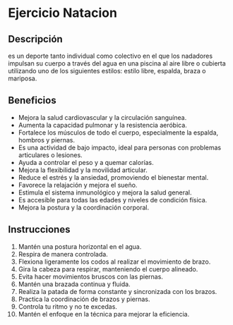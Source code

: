 # Ejercicio Natacion

## Descripción
es un deporte tanto individual como colectivo en el que los nadadores impulsan su cuerpo a través del agua en una piscina al aire libre o cubierta utilizando uno de los siguientes estilos: estilo libre, espalda, braza o mariposa.

## Beneficios
- Mejora la salud cardiovascular y la circulación sanguínea.  
- Aumenta la capacidad pulmonar y la resistencia aeróbica.  
- Fortalece los músculos de todo el cuerpo, especialmente la espalda, hombros y piernas.  
- Es una actividad de bajo impacto, ideal para personas con problemas articulares o lesiones.  
- Ayuda a controlar el peso y a quemar calorías.  
- Mejora la flexibilidad y la movilidad articular.  
- Reduce el estrés y la ansiedad, promoviendo el bienestar mental.  
- Favorece la relajación y mejora el sueño.  
- Estimula el sistema inmunológico y mejora la salud general.  
- Es accesible para todas las edades y niveles de condición física.  
- Mejora la postura y la coordinación corporal.  

## Instrucciones
1. Mantén una postura horizontal en el agua.
2. Respira de manera controlada.
3. Flexiona ligeramente los codos al realizar el movimiento de brazo.
4. Gira la cabeza para respirar, manteniendo el cuerpo alineado.
5. Evita hacer movimientos bruscos con las piernas.
6. Mantén una brazada continua y fluida.
7. Realiza la patada de forma constante y sincronizada con los brazos.
8. Practica la coordinación de brazos y piernas.
9. Controla tu ritmo y no te excedas.
10. Mantén el enfoque en la técnica para mejorar la eficiencia.